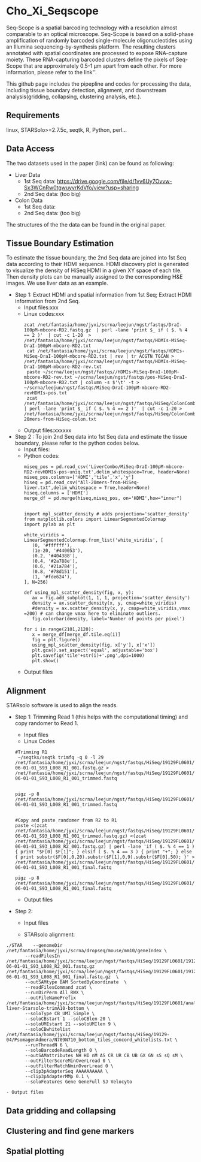 # Cho_Xi_Seqscope
Seq-Scope is a spatial barcoding technology with a resolution almost comparable to an optical microscope. Seq-Scope is based on a solid-phase amplification of randomly barcoded single-molecule oligonucleotides using an Illumina sequencing-by-synthesis platform. The resulting clusters annotated with spatial coordinates are processed to expose RNA-capture moiety. These RNA-capturing barcoded clusters define the pixels of Seq-Scope that are approximately 0.5-1 μm apart from each other. For more information, please refer to the link''.

This github page includes the pipepline and codes for processing the data, including tissue boundary detection, alignment, and downstream analysis(gridding, collapsing, clustering analysis, etc.).

## Requirements
linux, STARSolo>=2.7.5c, seqtk, R, Python, perl...

## Data Access
The two datasets used in the paper (link) can be found as following:
- Liver Data
  - 1st Seq data: https://drive.google.com/file/d/1vv6Uy7Ovvw-Sx3WCnRw0tgwuyvrKdVfo/view?usp=sharing
  - 2nd Seq data: (too big)
- Colon Data
  - 1st Seq data: 
  - 2nd Seq data: (too big)
 
 The structures of the the data can be found in the original paper. 
## Tissue Boundary Estimation
To estimate the tissue boundary, the 2nd Seq data are joined into 1st Seq data according to their HDMI sequence. HDMI discovery plot is generated to visualize the density of HiSeq HDMI in a given XY space of each tile. Then density plots can be manually assigned to the corresponding H&E images. We use liver data as an example. 

- Step 1: Extract HDMI and spatial information from 1st Seq; Extract HDMI information from 2nd Seq.
  - Input files:xxx
  - Linux codes:xxx
    ``` zcat /net/fantasia/home/jyxi/scrna/leejun/ngst/fastqs/DraI-100pM-mbcore-RD2.fastq.gz | sed -n '1~4s/:/ /gp' | cut -d ' ' -f 5-7 >  /net/fantasia/home/jyxi/scrna/leejun/ngst/fastqs/pos-MiSeq-DraI-100pM-mbcore-RD2.txt
    zcat /net/fantasia/home/jyxi/scrna/leejun/ngst/fastqs/DraI-100pM-mbcore-RD2.fastq.gz  | perl -lane 'print $_ if ( $. % 4 == 2 )'  | cut -c 1-20  > /net/fantasia/home/jyxi/scrna/leejun/ngst/fastqs/HDMIs-MiSeq-DraI-100pM-mbcore-RD2.txt
     cat /net/fantasia/home/jyxi/scrna/leejun/ngst/fastqs/HDMIs-MiSeq-DraI-100pM-mbcore-RD2.txt | rev | tr ACGTN TGCAN > /net/fantasia/home/jyxi/scrna/leejun/ngst/fastqs/HDMIs-MiSeq-DraI-100pM-mbcore-RD2-rev.txt
     paste ~/scrna/leejun/ngst/fastqs//HDMIs-MiSeq-DraI-100pM-mbcore-RD2-rev.txt ~/scrna/leejun/ngst/fastqs/pos-MiSeq-DraI-100pM-mbcore-RD2.txt | column -s $'\t' -t > ~/scrna/leejun/ngst/fastqs/MiSeq-DraI-100pM-mbcore-RD2-revHDMIs-pos.txt
     zcat /net/fantasia/home/jyxi/scrna/leejun/ngst/fastqs/HiSeq/ColonCombAll/combR1.fastq.gz | perl -lane 'print $_ if ( $. % 4 == 2 )'  | cut -c 1-20 > /net/fantasia/home/jyxi/scrna/leejun/ngst/fastqs/HiSeq/ColonCombAll/HDMI-20mers-from-HiSeq-colon.txt

    ```
   - Output files:xxxxxx
- Step 2 : To join 2nd Seq data  into 1st Seq data and estimate the tissue boundary, please refer to the python codes below.
  - Input files:
  - Python codes:
     ```import pandas as pd
     miseq_pos = pd.read_csv('LiverCombo/MiSeq-DraI-100pM-mbcore-RD2-revHDMIs-pos-uniq.txt',delim_whitespace=True, header=None)
     miseq_pos.columns=['HDMI','tile','x','y']
     hiseq = pd.read_csv("All-20mers-from-HiSeq-liver.txt",delim_whitespace = True,header=None)
     hiseq.columns = ['HDMI']
     merge_df = pd.merge(hiseq,miseq_pos, on='HDMI',how="inner")
     
     
    import mpl_scatter_density # adds projection='scatter_density'
    from matplotlib.colors import LinearSegmentedColormap
    import pylab as plt

    white_viridis = LinearSegmentedColormap.from_list('white_viridis', [
        (0, '#ffffff'),
        (1e-20, '#440053'),
        (0.2, '#404388'),
        (0.4, '#2a788e'),
        (0.6, '#21a784'),
        (0.8, '#78d151'),
        (1, '#fde624'),
    ], N=256)

    def using_mpl_scatter_density(fig, x, y):
        ax = fig.add_subplot(1, 1, 1, projection='scatter_density')
        density = ax.scatter_density(x, y, cmap=white_viridis)
        #density = ax.scatter_density(x, y, cmap=white_viridis,vmax =200) # can change vmax here to eliminate outliers.
        fig.colorbar(density, label='Number of points per pixel')

    for i in range(2101,2120):
        x = merge_df[merge_df.tile.eq(i)]
        fig = plt.figure()
        using_mpl_scatter_density(fig, x['y'], x['x'])
        plt.gca().set_aspect('equal', adjustable='box')
        plt.savefig('tile'+str(i)+'.png',dpi=1000)
        plt.show()
     ```
   - Output files
## Alignment
STARsolo software is used to align the reads.
  - Step 1: Trimming Read 1 (this helps with the computational timing) and copy randomer to Read 1.
    - Input files
    - Linux Codes
    
    ```
    #Trimming R1
     ~/seqtks/seqtk trimfq -q 0 -l 29 /net/fantasia/home/jyxi/scrna/leejun/ngst/fastqs/HiSeq/19129FL0601/19129FL-06-01-01_S93_L008_R1_001.fastq.gz >            /net/fantasia/home/jyxi/scrna/leejun/ngst/fastqs/HiSeq/19129FL0601/19129FL-06-01-01_S93_L008_R1_001_trimmed.fastq
     

    pigz -p 8 
    /net/fantasia/home/jyxi/scrna/leejun/ngst/fastqs/HiSeq/19129FL0601/19129FL-06-01-01_S93_L008_R1_001_trimmed.fastq


    #Copy and paste randomer from R2 to R1
    paste <(zcat /net/fantasia/home/jyxi/scrna/leejun/ngst/fastqs/HiSeq/19129FL0601/19129FL-06-01-01_S93_L008_R1_001_trimmed.fastq.gz) <(zcat /net/fantasia/home/jyxi/scrna/leejun/ngst/fastqs/HiSeq/19129FL0601/19129FL-06-01-01_S93_L008_R2_001.fastq.gz) | perl -lane 'if ( $. % 4 == 1 ) { print "$F[0] $F[1]"; } elsif ( $. % 4 == 3 ) { print "+"; } else { print substr($F[0],0,20).substr($F[1],0,9).substr($F[0],50); }' > /net/fantasia/home/jyxi/scrna/leejun/ngst/fastqs/HiSeq/19129FL0601/19129FL-06-01-01_S93_L008_R1_001_final.fastq

    pigz -p 8 /net/fantasia/home/jyxi/scrna/leejun/ngst/fastqs/HiSeq/19129FL0601/19129FL-06-01-01_S93_L008_R1_001_final.fastq
    ```
    - Output files
  - Step 2: 
    - Input files
  
    - STARsolo alignment:
   ```
  ./STAR    --genomeDir  /net/fantasia/home/jyxi/scrna/dropseq/mouse/mm10/geneIndex \
          --readFilesIn  /net/fantasia/home/jyxi/scrna/leejun/ngst/fastqs/HiSeq/19129FL0601/19129FL-06-01-01_S93_L008_R2_001.fastq.gz /net/fantasia/home/jyxi/scrna/leejun/ngst/fastqs/HiSeq/19129FL0601/19129FL-06-01-01_S93_L008_R1_001_final.fastq.gz  \
          --outSAMtype BAM SortedByCoordinate  \
          --readFilesCommand zcat \
          --runDirPerm All_RWX \
          --outFileNamePrefix /net/fantasia/home/jyxi/scrna/leejun/ngst/fastqs/HiSeq/19129FL0601/analysis/align/N709-liver-Starsolo-trimA10-bottom \
          --soloType CB_UMI_Simple \
          --soloCBstart 1 --soloCBlen 20 \
          --soloUMIstart 21 --soloUMIlen 9 \
          --soloCBwhitelist 
/net/fantasia/home/jyxi/scrna/leejun/ngst/fastqs/HiSeq/19129-04/PsomagenAdmera/N709N710_bottom_tiles_concord_whitelists.txt \
          --runThreadN 6 \
          --soloBarcodeReadLength 0 \
          --outSAMattributes NH HI nM AS CR UR CB UB GX GN sS sQ sM \
          --outFilterScoreMinOverLread 0 \
          --outFilterMatchNminOverLread 0 \
          --clip3pAdapterSeq AAAAAAAAAA \
          --clip3pAdapterMMp 0.1 \
          --soloFeatures Gene GeneFull SJ Velocyto
   ```
    - Output files

## Data gridding and collapsing

## Clustering and find gene markers

## Spatial plotting

